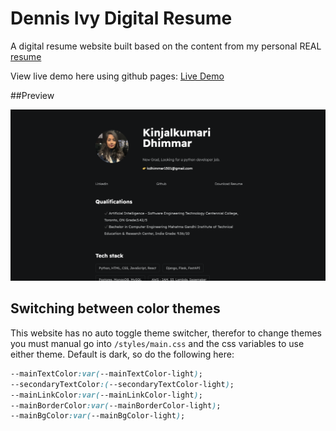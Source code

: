 # Dennis Ivy Digital Resume

A digital resume website built based on the content from my personal REAL [resume](./assets/resume.pdf) 

View live demo here using github pages: [Live Demo](https://divanov11.github.io/Digital-Resume/)

##Preview

<img src="assets\images\Screenshot.PNG">



## Switching between color themes

This website has no auto toggle theme switcher, therefor to change themes you must manual go into `/styles/main.css` and the css variables to use either theme. Default is dark, so do the following here:

```css
--mainTextColor:var(--mainTextColor-light); 
--secondaryTextColor:(--secondaryTextColor-light);
--mainLinkColor:var(--mainLinkColor-light);
--mainBorderColor:var(--mainBorderColor-light);
--mainBgColor:var(--mainBgColor-light);
```
